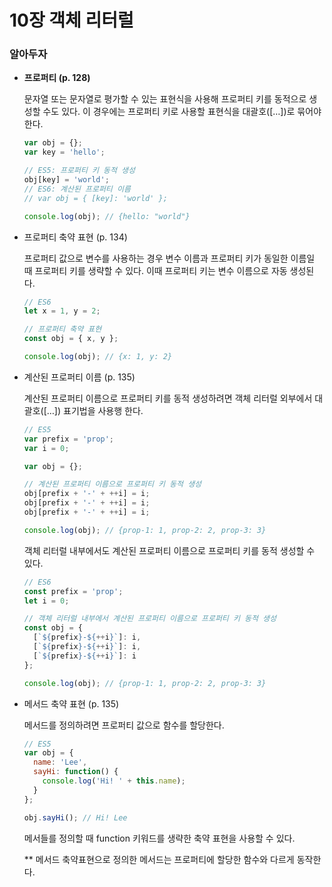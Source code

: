 # 10장 객체 리터럴

### 알아두자

- **프로퍼티 (p. 128)**
    
    문자열 또는 문자열로 평가할 수 있는 표현식을 사용해 프로퍼티 키를 동적으로 생성할 수도 있다. 이 경우에는 프로퍼티 키로 사용할 표현식을 대괄호([…])로 묶어야 한다.
    
    ```jsx
    var obj = {};
    var key = 'hello';
    
    // ES5: 프로퍼티 키 동적 생성
    obj[key] = 'world';
    // ES6: 계산된 프로퍼티 이름
    // var obj = { [key]: 'world' };
    
    console.log(obj); // {hello: "world"}
    
    ```
    
- 프로퍼티 축약 표현 (p. 134)
    
    프로퍼티 값으로 변수를 사용하는 경우 변수 이름과 프로퍼티 키가 동일한 이름일 때 프로퍼티 키를 생략할 수 있다. 이때 프로퍼티 키는 변수 이름으로 자동 생성된다.
    
    ```jsx
    // ES6
    let x = 1, y = 2;
    
    // 프로퍼티 축약 표현
    const obj = { x, y };
    
    console.log(obj); // {x: 1, y: 2}
    ```
    
- 계산된 프로퍼티 이름 (p. 135)
    
    계산된 프로퍼티 이름으로 프로퍼티 키를 동적 생성하려면 객체 리터럴 외부에서 대괄호([…]) 표기법을 사용행 한다.
    
    ```jsx
    // ES5
    var prefix = 'prop';
    var i = 0;
    
    var obj = {};
    
    // 계산된 프로퍼티 이름으로 프로퍼티 키 동적 생성
    obj[prefix + '-' + ++i] = i;
    obj[prefix + '-' + ++i] = i;
    obj[prefix + '-' + ++i] = i;
    
    console.log(obj); // {prop-1: 1, prop-2: 2, prop-3: 3}
    
    ```
    
    객체 리터럴 내부에서도 계산된 프로퍼티 이름으로 프로퍼티 키를 동적 생성할 수 있다.
    
    ```jsx
    // ES6
    const prefix = 'prop';
    let i = 0;
    
    // 객체 리터럴 내부에서 계산된 프로퍼티 이름으로 프로퍼티 키 동적 생성
    const obj = {
      [`${prefix}-${++i}`]: i,
      [`${prefix}-${++i}`]: i,
      [`${prefix}-${++i}`]: i
    };
    
    console.log(obj); // {prop-1: 1, prop-2: 2, prop-3: 3}
    
    ```
    
- 메서드 축약 표현 (p. 135)
    
    메서드를 정의하려면 프로퍼티 값으로 함수를 할당한다.
    
    ```jsx
    // ES5
    var obj = {
      name: 'Lee',
      sayHi: function() {
        console.log('Hi! ' + this.name);
      }
    };
    
    obj.sayHi(); // Hi! Lee
    
    ```
    
    메서들를 정의할 때 function 키워드를 생략한 축약 표현을 사용할 수 있다.
    
    ** 메서드 축약표현으로 정의한 메서드는 프로퍼티에 할당한 함수와 다르게 동작한다.